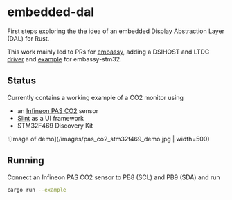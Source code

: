 # embedded-dal

First steps exploring the the idea of an embedded Display Abstraction Layer (DAL) for Rust.

This work mainly led to PRs for [embassy](https://github.com/embassy-rs/embassy), adding a DSIHOST and LTDC [driver](https://github.com/embassy-rs/embassy/pull/2903) and [example](https://github.com/embassy-rs/embassy/pull/2976) for embassy-stm32.

## Status
Currently contains a working example of a CO2 monitor using
- an [Infineon PAS CO2](https://crates.io/crates/pas-co2-rs) sensor
- [Slint](https://slint.dev/) as a UI framework
- STM32F469 Discovery Kit

![Image of demo](/images/pas_co2_stm32f469_demo.jpg | width=500)

## Running
Connect an Infineon PAS CO2 sensor to PB8 (SCL) and PB9 (SDA) and run
```sh
cargo run --example
```
